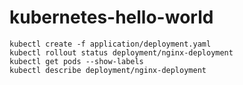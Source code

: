 # kubernetes-hello-world

```
kubectl create -f application/deployment.yaml
kubectl rollout status deployment/nginx-deployment
kubectl get pods --show-labels
kubectl describe deployment/nginx-deployment 

```
